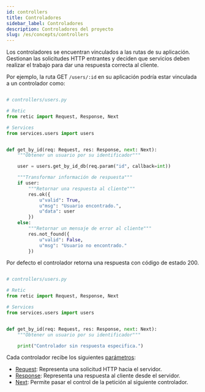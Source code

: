 ```yaml
---
id: controllers
title: Controladores
sidebar_label: Controladores
description: Controladores del proyecto
slug: /es/concepts/controllers
---
```


Los controladores se encuentran vinculados a las rutas de su aplicación. Gestionan las solicitudes HTTP entrantes y deciden que servicios deben realizar el trabajo para dar una respuesta correcta al cliente.

Por ejemplo, la ruta GET `/users/:id` en su aplicación podría estar vinculada a un controlador como:

```python

# controllers/users.py

# Retic
from retic import Request, Response, Next

# Services
from services.users import users


def get_by_id(req: Request, res: Response, next: Next):
    """Obtener un usuario por su identificador"""

    user = users.get_by_id_db(req.param("id", callback=int))

    """Transformar información de respuesta"""
    if user:
        """Retornar una respuesta al cliente"""
        res.ok({
            u"valid": True,
            u"msg": "Usuario encontrado.",
            u"data": user
        })
    else:
        """Retornar un mensaje de error al cliente"""
        res.not_found({
            u"valid": False,
            u"msg": "Usuario no encontrado."
        })


```

Por defecto el controlador retorna una respuesta con código de estado 200.

```python

# controllers/users.py

# Retic
from retic import Request, Response, Next

# Services
from services.users import users


def get_by_id(req: Request, res: Response, next: Next):
    """Obtener un usuario por su identificador"""

    print("Controlador sin respuesta especifica.")

```

Cada controlador recibe los siguientes [parámetros](https://retic.land/manual/es/glossary/#par%C3%A1metros "Glosario de Términos"):

- [Request](../api/request): Representa una solicitud HTTP hacia el servidor.
- [Response](../api/response): Representa una respuesta al cliente desde el servidor.
- [Next](../api/next): Permite pasar el control de la petición al siguiente controlador.
